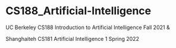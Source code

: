 # CS188_Artificial-Intelligence
UC Berkeley CS188 Introduction to Artificial Intelligence Fall 2021 &

Shanghaiteh CS181 Artificial Intelligence 1 Spring 2022
